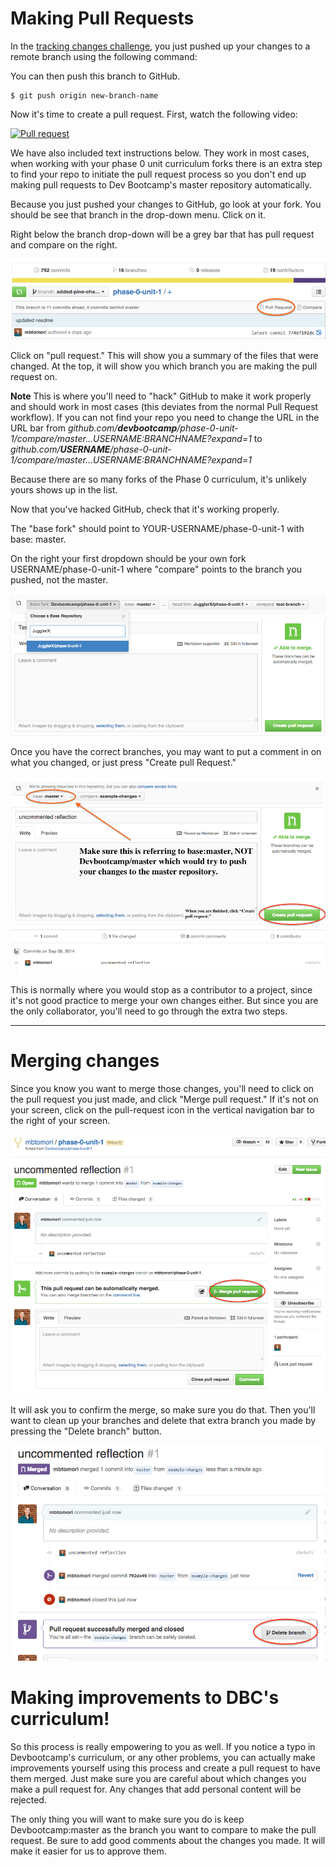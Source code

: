 # Making Pull Requests

In the [tracking changes challenge](README.md), you just pushed up your changes to a remote branch using the following command:

You can then push this branch to GitHub.

```shell
$ git push origin new-branch-name
```

Now it's time to create a pull request. First, watch the following video:

[![Pull request](https://i.ytimg.com/vi/DXmWPokwmqU/mqdefault.jpg)](https://www.youtube.com/watch?v=4nUG-wrH0iA)


We have also included text instructions below. They work in most cases, when working with your phase 0 unit curriculum forks there is an extra step to find your repo to initiate the pull request process so you don't end up making pull requests to Dev Bootcamp's master repository automatically.

Because you just pushed your changes to GitHub, go look at your fork. You should be see that branch in the drop-down menu. Click on it.

Right below the branch drop-down will be a grey bar that has pull request and compare on the right.

![Pull Request 1](../imgs/pull-request-1.png)

Click on "pull request." This will show you a summary of the files that were changed. At the top, it will show you which branch you are making the pull request on.

**Note** This is where you'll need to "hack" GitHub to make it work properly and should work in most cases (this deviates from the normal Pull Request workflow). If you can not find your repo you need to change the URL in the URL bar from *github.com/**devbootcamp**/phase-0-unit-1/compare/master...USERNAME:BRANCHNAME?expand=1* to *github.com/**USERNAME**/phase-0-unit-1/compare/master...USERNAME:BRANCHNAME?expand=1*

Because there are so many forks of the Phase 0 curriculum, it's unlikely yours shows up in the list. 

Now that you've hacked GitHub, check that it's working properly. 

The "base fork" should point to YOUR-USERNAME/phase-0-unit-1 with base: master.

On the right your first dropdown should be your own fork USERNAME/phase-0-unit-1 where "compare" points to the branch you pushed, not the master.

![Pull Request DBC](../imgs/pull-request-change-base-fork.png)

Once you have the correct branches, you may want to put a comment in on what you changed, or just press "Create pull Request."

![Pull Request 2](../imgs/pull-request-2.png)

This is normally where you would stop as a contributor to a project, since it's not good practice to merge your own changes either. But since you are the only collaborator, you'll need to go through the extra two steps.

***

# Merging changes

Since you know you want to merge those changes, you'll need to click on the pull request you just made, and click "Merge pull request." If it's not on your screen, click on the pull-request icon in the vertical navigation bar to the right of your screen.

![Pull Request 3](../imgs/pull-request-3.png)

It will ask you to confirm the merge, so make sure you do that. Then you'll want to clean up your branches and delete that extra branch you made by pressing the "Delete branch" button.

![Pull Request 4](../imgs/pull-request-4.png)

# Making improvements to DBC's curriculum!

So this process is really empowering to you as well. If you notice a typo in Devbootcamp's curriculum, or any other problems, you can actually make improvements yourself using this process and create a pull request to have them merged. Just make sure you are careful about which changes you make a pull request for. Any changes that add personal content will be rejected.

The only thing you will want to make sure you do is keep Devbootcamp:master as the branch you want to compare to make the pull request. Be sure to add good comments about the changes you made. It will make it easier for us to approve them.
